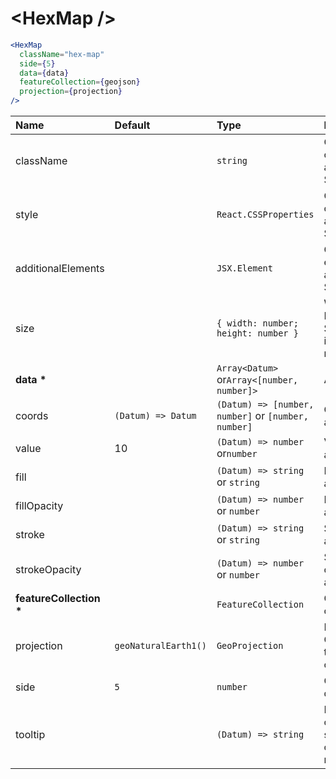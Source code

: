 # \<HexMap \/>

```jsx
<HexMap
  className="hex-map"
  side={5}
  data={data}
  featureCollection={geojson}
  projection={projection}
/>
```

| Name                        | Default              | Type                                                | Description                                                  |
| :-------------------------- | :------------------- | :-------------------------------------------------- | :----------------------------------------------------------- |
| className                   |                      | `string`                                            | Custom css classes to apply to the SVG                       |
| style                       |                      | `React.CSSProperties`                               | Custom style object to apply to the SVG                      |
| additionalElements          |                      | `JSX.Element`                                       | Optional elements to add to the SVG                          |
| size                        |                      | `{ width: number; height: number }`                 | Width and Height of the SVG. Default is parent node size.    |
| <b>data \*</b>              |                      | `Array<Datum>` or`Array<[number, number]>`          | Array of data                                                |
| coords                      | `(Datum) => Datum`   | `(Datum) => [number, number]` or `[number, number]` | Coords accessor                                              |
| value                       | 10                   | `(Datum) => number` or`number`                      | Value accessor                                               |
| fill                        |                      | `(Datum) => string` or `string`                     | Fill color accessor                                          |
| fillOpacity                 |                      | `(Datum) => number` or `number`                     | Fill opacity accessor                                        |
| stroke                      |                      | `(Datum) => string` or `string`                     | Stroke color accessor                                        |
| strokeOpacity               |                      | `(Datum) => number` or `number`                     | Stroke opacity accessor                                      |
| <b>featureCollection \*</b> |                      | `FeatureCollection`                                 | GeoJson object                                               |
| projection                  | `geoNaturalEarth1()` | `GeoProjection`                                     | D3 GeoProjection to map coordinates                          |
| side                        | `5`                  | `number`                                            | Grid cell dimension                                          |
| tooltip                     |                      | `(Datum) => string`                                 | Return HTML or text as a string to show on element mouseover |
